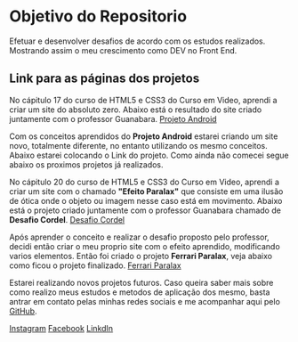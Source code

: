 # Objetivo do Repositorio
 Efetuar e desenvolver desafios de acordo com os estudos realizados.
 Mostrando assim o meu crescimento como DEV no Front End.

## Link para as páginas dos projetos

No cápitulo 17 do curso de HTML5 e CSS3 do Curso em Video, aprendi a criar um site do absoluto zero.
Abaixo está o resultado do site criado juntamente com o professor Guanabara.
[Projeto Android](https://ericklvieira.github.io/Estudos-e-Exercicios/DesafioPrimeiroSite/index.html)

Com os conceitos aprendidos do __Projeto Android__ estarei criando um site novo, totalmente diferente, no entanto utilizando os mesmo conceitos.
Abaixo estarei colocando o Link do projeto. Como ainda não comecei segue abaixo os proximos projetos já realizados.

No cápitulo 20 do curso de HTML5 e CSS3 do Curso em Video, aprendi a criar um site com o chamado __"Efeito Paralax"__ que consiste em uma ilusão de ótica onde o objeto ou imagem nesse caso está em movimento.
Abaixo está o projeto criado juntamente com o professor Guanabara chamado de __Desafio Cordel__.
[Desafio Cordel](https://ericklvieira.github.io/Estudos-e-Exercicios/DesafioCordel/index.html)

Após aprender o conceito e realizar o desafio proposto pelo professor, decidi então criar o meu proprio site com o efeito aprendido, modificando varios elementos. Então foi criado o projeto __Ferrari Paralax__, veja abaixo como ficou o projeto finalizado.
[Ferrari Paralax](https://ericklvieira.github.io/Estudos-e-Exercicios/FerrariEfeitoParalax/index.html)

Estarei realizando novos projetos futuros.
Caso queira saber mais sobre como realizo meus estudos e metodos de aplicação dos mesmo, basta antrar em contato pelas minhas redes sociais e me acompanhar aqui pelo [GitHub](https://github.com/ErickLVieira).

[Instagram](https://www.instagram.com/ericklimavieira/)
[Facebook](https://www.facebook.com/srerickvieira/)
[LinkdIn](https://www.linkedin.com/in/ericklvieira/)